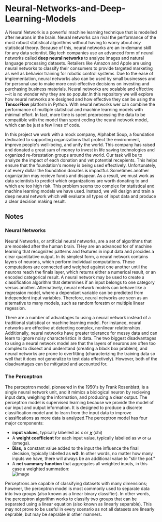 # Neural-Networks-and-Deep-Learning-Models

A Neural Network is a powerful machine learning technique that is modelled after neurons in the brain. Neural networks can rival the performance of the most robust statistical algorithms without having to worry about *any* statistical theory. Because of this, neural networks are an in-demand skill for any data scientist. Big tech companies use an advanced form of neural networks called **deep neural networks** to analyze images and natural language processing datasets. Retailers like Amazon and Apple are using neural networks to classify their consumers to provide targeted marketing as well as behavior training for robotic control systems. Due to the ease of implementation, neural networks also can be used by small businesses and for personal use to make more cost-effective decisions on investing and purchasing business materials. Neural networks are scalable and effective—it is no wonder why they are so popular.In this repository we will explore how neural networks are designed and how effective they can be using the **TensorFlow** platform in Python. With neural networks wer can combine the performance of multiple statistical and machine learning models with minimal effort. In fact, more time is spent preprocessing the data to be compatible with the model than spent coding the neural network model, which can be just a few lines of code.  

In this project we work with a mock company, Alphabet Soup, a foundation dedicated to supporting organizations that protect the environment, improve people's well-being, and unify the world. This company has raised and donated a great sum of money to invest in life saving technologies and organized re-forestation groups around the world. Our task will be to analyze the impact of each donation and vet potential recepients. This helps ensure that the foundation's money is being used effectively. Unfortunately, not every dollar the foundation donates is impactful. Sometimes another organization may recieve funds and disapear. As a result, we must work as data scientists to predict which organizations are worth donating to and which are too high risk. This problem seems too complex for statistical and machine learning models we have used. Instead, we will design and train a deep neural network which will evaluate all types of input data and produce a clear decision making result.


## Notes

### Neural Networks  
Neural Networks, or artificial neural networks, are a set of algorithms that are modeled after the human brain. THey are an advanced for of machine learning that recognizes patterns and features in input data and procides a clear quantitative output. In its simplest form, a neural network contains layers of neurons, which perform individual computations. These computations are connected and weighed against one another until the neurons reach the finals layer, which returns either a numerical result, or an encoded categorical result. A neural network may be used to create a classification algorithm that determines if an input belongs to one category versus another. Alternatively, neural network models can behave like a regression model, where a dependant variable can be predicted from independent input variables. Therefore, neural networks are seen as an alternative to many models, such as random forestm or multiple linear regession.  

There are a number of advantages to using a neural network instead of a traditional statistical or machine learning model. For instance, neural networks are effective at detecting complex, nonlinear relationships. Additionally, neural networks have greater tolerance for messy data and can learn to ignore noisy characteristics in data. The two biggest disadvantages to using a neural network model are that the layers of neurons are often too complex to dissect and understand (creating a black box problem), and neural networks are prone to overfitting (characterizing the training data so well that it does not generalize to test data effectively). However, both of the disadvantages can be mitigated and accounted for.

### The Perceptron  
The perceptron model, pioneered in the 1950's by Frank Rosenblatt, is a single neural network unit, and it mimics a biological neuron by recieving input data, weighing the information, and producing a clear output. The perceptron model is supervised learning because we provide the model of our input and output information. It is designed to produce a discrete classification model and to learn from the input data to improve classifications as more data is analyzed.The perceptron model has four major components:  
- **input values,** typically labelled as x or 𝝌 (chi)
- A **weight coefficient** for each input value, typically labelled as w or ⍵ (omega).
- **Bias,** a constant value added to the input the influence the final decision, typically labelled as **w0**. In other words, no matter how many inputs we have, there will always be an additional value to "stir the pot."
- A **net summary function** that aggregates all weighted inputs, in this case a weighted summation:  
![image](https://user-images.githubusercontent.com/68082808/100526248-0e9d2580-3195-11eb-94b2-1f22aec1c081.png)

Perceptrons are capable of classifying datasets with many dimensions; however, the perceptron model is most commonly used to separate data into two groups (also known as a linear binary classifier). In other words, the perceptron algorithm works to classify two groups that can be separated using a linear equation (also known as linearly separable). This may not prove to be useful in every scenario as not all datasets are linearly seprable, but may be seprable in other manners. 
